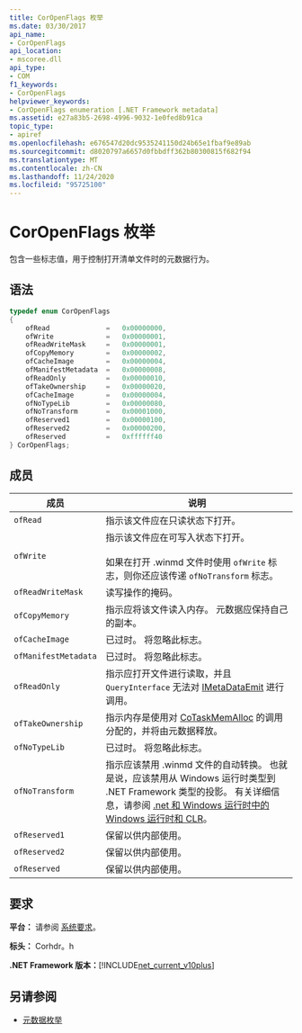 ```yaml
---
title: CorOpenFlags 枚举
ms.date: 03/30/2017
api_name:
- CorOpenFlags
api_location:
- mscoree.dll
api_type:
- COM
f1_keywords:
- CorOpenFlags
helpviewer_keywords:
- CorOpenFlags enumeration [.NET Framework metadata]
ms.assetid: e27a83b5-2698-4996-9032-1e0fed8b91ca
topic_type:
- apiref
ms.openlocfilehash: e676547d20dc9535241150d24b65e1fbaf9e89ab
ms.sourcegitcommit: d8020797a6657d0fbbdff362b80300815f682f94
ms.translationtype: MT
ms.contentlocale: zh-CN
ms.lasthandoff: 11/24/2020
ms.locfileid: "95725100"
---
```

# <a name="coropenflags-enumeration"></a>CorOpenFlags 枚举

包含一些标志值，用于控制打开清单文件时的元数据行为。  
  
## <a name="syntax"></a>语法  
  
```cpp  
typedef enum CorOpenFlags  
{  
    ofRead              =   0x00000000,  
    ofWrite             =   0x00000001,  
    ofReadWriteMask     =   0x00000001,  
    ofCopyMemory        =   0x00000002,  
    ofCacheImage        =   0x00000004,  
    ofManifestMetadata  =   0x00000008,  
    ofReadOnly          =   0x00000010,  
    ofTakeOwnership     =   0x00000020,  
    ofCacheImage        =   0x00000004,  
    ofNoTypeLib         =   0x00000080,  
    ofNoTransform       =   0x00001000,  
    ofReserved1         =   0x00000100,  
    ofReserved2         =   0x00000200,  
    ofReserved          =   0xffffff40  
} CorOpenFlags;  
```  
  
## <a name="members"></a>成员  
  
|成员|说明|  
|------------|-----------------|  
|`ofRead`|指示该文件应在只读状态下打开。|  
|`ofWrite`|指示该文件应在可写入状态下打开。<br /><br /> 如果在打开 .winmd 文件时使用 `ofWrite` 标志，则你还应该传递 `ofNoTransform` 标志。|  
|`ofReadWriteMask`|读写操作的掩码。|  
|`ofCopyMemory`|指示应将该文件读入内存。 元数据应保持自己的副本。|  
|`ofCacheImage`|已过时。 将忽略此标志。|  
|`ofManifestMetadata`|已过时。 将忽略此标志。|  
|`ofReadOnly`|指示应打开文件进行读取，并且 `QueryInterface` 无法对 [IMetaDataEmit](imetadataemit-interface.md) 进行调用。|  
|`ofTakeOwnership`|指示内存是使用对 [CoTaskMemAlloc](/windows/desktop/api/combaseapi/nf-combaseapi-cotaskmemalloc) 的调用分配的，并将由元数据释放。|  
|`ofNoTypeLib`|已过时。 将忽略此标志。|  
|`ofNoTransform`|指示应该禁用 .winmd 文件的自动转换。 也就是说，应该禁用从 Windows 运行时类型到 .NET Framework 类型的投影。 有关详细信息，请参阅 [.net 和 Windows 运行时中的 Windows 运行时和 CLR](/archive/msdn-magazine/2012/windows-8-special-issue/windows-runtime-and-the-clr-underneath-the-hood-with-net-and-the-windows-runtime)。|  
|`ofReserved1`|保留以供内部使用。|  
|`ofReserved2`|保留以供内部使用。|  
|`ofReserved`|保留以供内部使用。|  
  
## <a name="requirements"></a>要求  

 **平台：** 请参阅 [系统要求](../../get-started/system-requirements.md)。  
  
 **标头：** Corhdr。h  
  
 **.NET Framework 版本：**[!INCLUDE[net_current_v10plus](../../../../includes/net-current-v10plus-md.md)]  
  
## <a name="see-also"></a>另请参阅

- [元数据枚举](metadata-enumerations.md)
